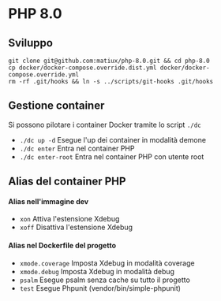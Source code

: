 PHP 8.0
===

## Sviluppo

```shell
git clone git@github.com:matiux/php-8.0.git && cd php-8.0
cp docker/docker-compose.override.dist.yml docker/docker-compose.override.yml
rm -rf .git/hooks && ln -s ../scripts/git-hooks .git/hooks
```

## Gestione container
Si possono pilotare i container Docker tramite lo script `./dc`
* `./dc up -d` Esegue l'up dei container in modalità demone
* `./dc enter` Entra nel container PHP
* `./dc enter-root` Entra nel container PHP con utente root

## Alias del container PHP

#### Alias nell'immagine dev
* `xon` Attiva l'estensione Xdebug
* `xoff` Disattiva l'estensione Xdebug

#### Alias nel Dockerfile del progetto
* `xmode.coverage` Imposta Xdebug in modalità coverage
* `xmode.debug` Imposta Xdebug in modalità debug
* `psalm` Esegue psalm senza cache su tutto il progetto
* `test` Esegue Phpunit (vendor/bin/simple-phpunit)